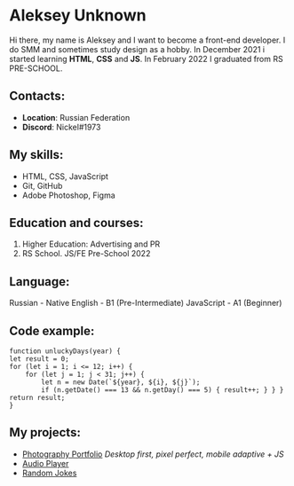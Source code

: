 
# Aleksey Unknown

Hi there, my name is Aleksey and I want to become a front-end developer. I do SMM and sometimes study design as a hobby. In December 2021 i started learning **HTML**, **CSS** and **JS**. In February 2022 I graduated from RS PRE-SCHOOL.

## Contacts:

-  **Location**: Russian Federation
-  **Discord**: Nickel#1973

## My skills:
- HTML, CSS, JavaScript
- Git, GitHub
- Adobe Photoshop, Figma

## Education and courses:

1. Higher Education: Advertising and PR
2. RS School. JS/FE Pre-School 2022

## Language:
Russian - Native
English - B1 (Pre-Intermediate)
JavaScript - A1 (Beginner)

## Code example:

	function unluckyDays(year) {
	let result = 0;
	for (let i = 1; i <= 12; i++) {
		for (let j = 1; j < 31; j++) {
			let n = new Date(`${year}, ${i}, ${j}`);
			if (n.getDate() === 13 && n.getDay() === 5) { result++; } } }
	return result;
	}
            
## My projects:
- [Photography Portfolio](https://xposed01.github.io/rs-stage0/portfolio/)
*Desktop first, pixel perfect, mobile adaptive + JS*
- [Audio Player](https://xposed01.github.io/rs-stage0/audio-player/)
- [Random Jokes](https://xposed01.github.io/rs-stage0/random-jokes/)
